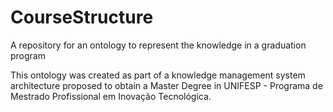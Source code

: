 # CourseStructure

A repository for an ontology to represent the knowledge in a graduation program

This ontology was created as part of a knowledge management system architecture proposed to obtain a Master Degree in UNIFESP - Programa de Mestrado Profissional em Inovação Tecnológica.
